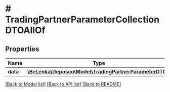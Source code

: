 # # TradingPartnerParameterCollectionDTOAllOf

## Properties

Name | Type | Description | Notes
------------ | ------------- | ------------- | -------------
**data** | [**\BeLenka\Deposco\Model\TradingPartnerParameterDTO[]**](TradingPartnerParameterDTO.md) |  | [optional]

[[Back to Model list]](../../README.md#models) [[Back to API list]](../../README.md#endpoints) [[Back to README]](../../README.md)
